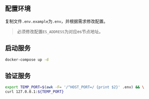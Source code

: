## 配置环境

复制文件`.env.example`为`.env`，并根据需求修改配置。

> 必须修改配置`ES_ADDRESS`为对应es节点地址。

## 启动服务

```bash
docker-compose up -d
```

## 验证服务

```bash
export TEMP_PORT=$(awk -F= '/^HOST_PORT=/ {print $2}' .env) && \
curl 127.0.0.1:${TEMP_PORT}
```
